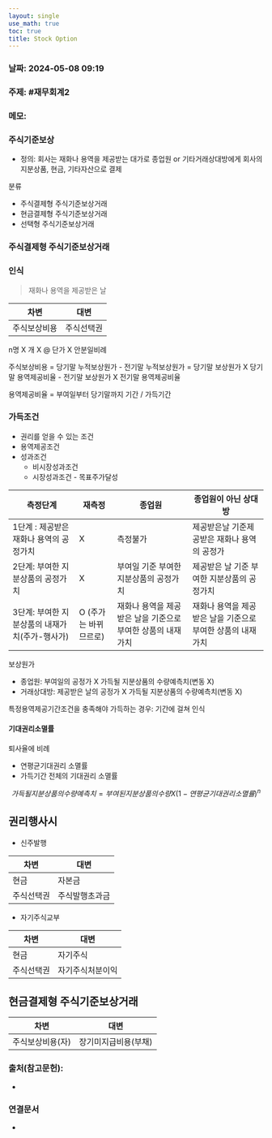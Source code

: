 ```yaml
---
layout: single
use_math: true
toc: true
title: Stock Option
---
```

### 날짜: 2024-05-08 09:19


### 주제: #재무회계2 

### 메모:
### 주식기준보상
- 정의: 회사는 재화나 용역을 제공받는 대가로 종업원 or 기타거래상대방에게 회사의 지분상품, 현금, 기타자산으로 결제

분류
- 주식결제형 주식기준보상거래
- 현금결제형 주식기준보상거래
- 선택형 주식기준보상거래

### 주식결제형 주식기준보상거래

### 인식

> 재화나 용역을 제공받은 날

| 차변     | 대변    |
| ------ | ----- |
| 주식보상비용 | 주식선택권 |
n명 X 개 X @ 단가 X 안분일비례

주식보상비용
= 당기말 누적보상원가 - 전기말 누적보상원가
= 당기말 보상원가 X 당기말 용역제공비율 - 전기말 보상원가 X 전기말 용역제공비율

용역제공비율 = 부여일부터 당기말까지 기간 / 가득기간

### 가득조건
- 권리를 얻을 수 있는 조건
- 용역제공조건
- 성과조건
	- 비시장성과조건
	- 시장성과조건 - 목표주가달성



| 측정단계                        | 재측정           | 종업원                               | 종업원이 아닌 상대방                       |
| --------------------------- | ------------- | --------------------------------- | --------------------------------- |
| 1단계 : 제공받은 재화나 용역의 공정가치     | X             | 측정불가                              | 제공받은날 기준제공받은 재화나 용역의 공정가          |
| 2단계: 부여한 지분상품의 공정가치         | X             | 부여일 기준 부여한 지분상품의 공정가치             | 제공받은 날 기준 부여한 지분상품의 공정가치          |
| 3단계: 부여한 지분상품의 내재가치(주가-행사가) | O (주가는 바뀌므르로) | 재화나 용역을 제공받은 날을 기준으로 부여한 상품의 내재가치 | 재화나 용역을 제공받은 날을 기준으로 부여한 상품의 내재가치 |

보상원가
- 종업원: 부여일의 공정가 X 가득될 지분상품의 수량예측치(변동 X)
- 거래상대방: 제공받은 날의 공정가 X 가득될 지분상품의 수량예측치(변동 X)

특정용역제공기간조건을 충족해야 가득하는 경우: 기간에 걸쳐 인식

#### 기대권리소멸률
퇴사율에 비례
- 연평균기대권리 소멸률
- 가득기간 전체의 기대권리 소멸률

$$
가득될 지분 상품의 수량 예측치
= 부여된 지분상품의 수량 X (1-연평균기대권리소멸률)^n
$$
## 권리행사시
- 신주발행

| 차변    | 대변      |
| ----- | ------- |
| 현금    | 자본금     |
| 주식선택권 | 주식발행초과금 |
- 자기주식교부

| 차변    | 대변       |
| ----- | -------- |
| 현금    | 자기주식     |
| 주식선택권 | 자기주식처분이익 |

## 현금결제형 주식기준보상거래


| 차변        | 대변          |
| --------- | ----------- |
| 주식보상비용(자) | 장기미지급비용(부채) |


### 출처(참고문헌):
- 

### 연결문서
- 